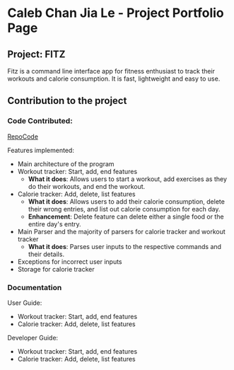 # Caleb Chan Jia Le - Project Portfolio Page

## Project: FITZ
Fitz is a command line interface app for fitness enthusiast to track their workouts and calorie consumption.
It is fast, lightweight and easy to use.


## Contribution to the project

### Code Contributed: 
[RepoCode](https://nus-cs2113-ay2223s2.github.io/tp-dashboard/?search=calebcjl&breakdown=true&sort=groupTitle%20dsc&sortWithin=title&since=2023-02-17&timeframe=commit&mergegroup=&groupSelect=groupByRepos&checkedFileTypes=docs~functional-code~test-code~other)

Features implemented:
* Main architecture of the program
* Workout tracker: Start, add, end features
  * **What it does**: Allows users to start a workout, add exercises as they do their workouts, and end the workout.
* Calorie tracker: Add, delete, list features
  * **What it does**: Allows users to add their calorie consumption, delete their wrong entries, and list out 
    calorie consumption for each day.
  * **Enhancement**: Delete feature can delete either a single food or the entire day's entry.
* Main Parser and the majority of parsers for calorie tracker and workout tracker
  * **What it does**: Parses user inputs to the respective commands and their details.
* Exceptions for incorrect user inputs
* Storage for calorie tracker

### Documentation
User Guide:
* Workout tracker: Start, add, end features 
* Calorie tracker: Add, delete, list features

Developer Guide:
* Workout tracker: Start, add, end features
* Calorie tracker: Add, delete, list features


